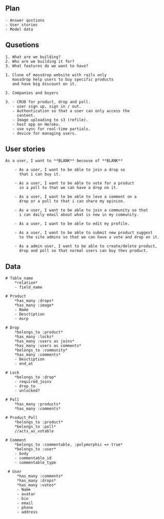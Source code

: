 ## Plan

    - Answer qustions
    - User stories
    - Model data
    
## Qusetions

    1. What are we building?
    2. Who are we building it for?
    3. What features do we want to have?
    
    1. Clone of massdrop website with rails only
       massdrop help users to buy specific products
       and have big discount on it.
    
    2. Companies and buyers
    
    3. - CRUD for product, drop and poll.
       - user sign up, sign in / out.
       - Authentication so that a user can only access the
         content.
       - Image uploading to s3 (refile).
       - host app on Heroku.
       - use sync for real-time partials.
       - device for managing users.
       
       
## User stories

    As a user, I want to **BLANK** becouse of **BLANK**
    
        - As a user, I want to be able to join a drop so
          that i can buy it.
      
        - As a user, I want to be able to vote for a product
          in a poll to that we can have a drop on it.
      
        - As a user, I want to be able to leve a comment on a
          drop or a poll to that i can share my opinion.
        
        - As a user, I want to be able to join a community so that
          i can daily email about what is new in my community.
        
        - As a user, I want to be able to edit my profile.
        
        - As a user, I want to be able to submit new product suggest
          to the site admins so that we can have a vote and drop on it.
        
        - As a admin user, I want to be able to create/delete product,
          drop and poll so that normal users can buy thes product.
          
## Data
    # Table_name
        *relation*
        - field_name

    # Product
        *has_many :drops*
        *has_many :image*
        - Name
        - Desctiption
        - msrp
        
    # Drop
        *belongs_to :product*
        *has_many :locks*
        *has_many :users as joins*
        *has_many :users as comments*
        *belongs_to :community*
        *has_many :comments*
        - Desctiption
        - end_at
        
    # Lock
        *belongs_to :drop*
        - required_joins
        - drop_to
        - unlocked?
    
    # Poll
        *has_many :products*
        *has_many :comments*
        
    # Product_Poll
        *belongs_to :product*
        *belongs_to :poll*
        //acts_as_votable
        
    # Comment
        *belongs_to :commentable, :polymorphic => true*
        *belongs_to :user*
        - body
        - commentable_id
        - commentable_type

     # User
         *has_many :comments*
         *has_many :drops*
         *has_many :votes*
         - Name
         - avatar
         - bio
         - email
         - phone
         - address

